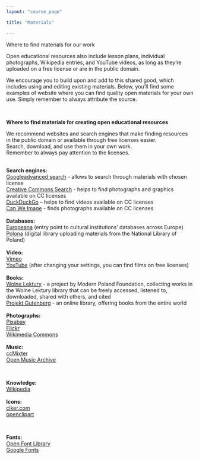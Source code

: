 ```yaml
---
layout: "course_page"

title: "Materials"

---
```


<div class="text-center screen-title">
Where to find materials for our work
</div>

<div class="screen-content">
  <p>
  Open educational resources also include lesson plans, individual photographs, Wikipedia entries, and YouTube videos, as long as they’re uploaded on a free license or are in the public domain.
  </p>
  
  <p>
We encourage you to build upon and add to this shared good, which includes using and editing existing materials. Below, you’ll find some examples of website where you can find quality open materials for your own use. Simply remember to always attribute the source.

  </p>
  
&nbsp;
<p>
  <strong>Where to find materials for creating open educational resources</strong>
</p>
<p>
  We recommend websites and search engines that make finding resources in the public domain or available through free licenses easier. <br/>
Search, download, and use them in your own work. <br/>  
 Remember to always pay attention to the licenses. <br/>
</p>
&nbsp;  


<div class="row">
  <div class="col-md-2">
   <img src="{{ site.baseurl }}/img/zasoby_ikona1.png" alt=""/>          
  </div>   
  <div class="col-md-10">
    <strong>Search engines:</strong><br/>
    <a class="content-link" target="_blank" href="https://www.google.com/advanced_search">Googleadvanced search</a> - allows to search through materials with chosen license <br/>
	 <a class="content-link" target="_blank" href="https://ccsearch.creativecommons.org/">Creative Commons Search</a> - helps to find photographs and graphics available on CC licenses <br/>
	 <a class="content-link" target="_blank" href="https://duckduckgo.com">DuckDuckGo</a> – helps to find videos available on CC licenses <br/>
	  <a class="content-link" target="_blank" href="https://canweimage.com/">Can We Image</a> - finds photographs available on CC licenses
  </div>             
</div>
   &nbsp;  
<div class="row">
  <div class="col-md-2">
   <img src="{{ site.baseurl }}/img/zasoby_ikona2.png" alt=""/>          
  </div>   
  <div class="col-md-10">
    <strong>Databases:</strong><br/>
    <a class="content-link" target="_blank" href="https://www.europeana.eu">Europeana</a> (entry point to cultural institutions’ databases across Europe)<br/>
	 <a class="content-link" target="_blank" href="https://polona.pl/en/">Polona</a> (digital library uploading materials from the National Library of Poland)
  </div>             
</div>    
   &nbsp;  
<div class="row">
  <div class="col-md-2">
   <img src="{{ site.baseurl }}/img/zasoby_ikona3.png" alt=""/>          
  </div>   
  <div class="col-md-10">
    <strong>Video:</strong><br/>
	 <a class="content-link" target="_blank" href="https://vimeo.com/">Vimeo</a><br/>
	 <a class="content-link" target="_blank" href="https://polona.pl/">YouTube</a> (after changing your settings, you can find films on free licenses)
  </div>             
</div>    
 &nbsp;
<div class="row">
  <div class="col-md-2">
   <img src="{{ site.baseurl }}/img/zasoby_ikona4.png" alt=""/>          
  </div>   
  <div class="col-md-10">
    <strong>Books:</strong><br/>
    <a class="content-link" target="_blank" href="https://wolnelektury.pl/">Wolne Lektury</a> -  a project by Modern Poland Foundation, collecting works in the Wolne Lektury library that can be freely accessed, listened to, downloaded, shared with others, and cited<br/>
	 <a class="content-link" target="_blank" href="http://www.gutenberg.org/">Projekt Gutenberg</a> - an online library, offering books from the entire world
  </div>             
</div>    
 &nbsp;
<div class="row">
  <div class="col-md-2">
   <img src="{{ site.baseurl }}/img/zasoby_ikona5.png" alt=""/>          
  </div>   
  <div class="col-md-10">
    <strong>Photographs:</strong><br/>
    <a class="content-link" target="_blank" href="https://pixabay.com/">Pixabay</a><br/>
	<a class="content-link" target="_blank" href="https://www.flickr.com/">Flickr</a><br/>
	 <a class="content-link" target="_blank" href="https://commons.wikimedia.org/wiki/Main_Page">Wikimedia Commons</a>
  </div>             
</div>    
 &nbsp;
<div class="row">
  <div class="col-md-2">
   <img src="{{ site.baseurl }}/img/zasoby_ikona6.png" alt=""/>          
  </div>   
  <div class="col-md-10">
    <strong>Music: </strong><br/>
    <a class="content-link" target="_blank" href="http://dig.ccmixter.org/">ccMixter</a><br/>
	 <a class="content-link" target="_blank" href="http://openmusicarchive.org/">Open Music Archive</a>
  </div>             
</div>    

 &nbsp;
<div class="row">
  <div class="col-md-2">
   <img src="{{ site.baseurl }}/img/zasoby_ikona7.png" alt=""/>          
  </div>   
  <div class="col-md-10">
    <strong>Knowledge:</strong><br/>
     <a class="content-link" target="_blank" href="https://www.wikipedia.org/">Wikipedia</a><br/>
	 
</div>    
 &nbsp;


<div class="row">
  <div class="col-md-2">
   <img src="{{ site.baseurl }}/img/zasoby_ikona8.png" alt=""/>          
  </div>   
  <div class="col-md-10">
    <strong>Icons: </strong><br/>
     <a class="content-link" target="_blank" href="http://www.clker.com/">clker.com</a><br/>
	 <a class="content-link" target="_blank" href="https://openclipart.org/">openclipart</a>
	</div>             
</div>  

 &nbsp;
<div class="row">
  <div class="col-md-2">
   <img src="{{ site.baseurl }}/img/zasoby_ikona9.png" alt=""/>          
  </div>   
  <div class="col-md-10">
    <strong>Fonts: </strong><br/>
     <a class="content-link" target="_blank" href="https://fontlibrary.org/">Open Font Library</a><br/>
	 <a class="content-link" target="_blank" href="https://fonts.google.com/">Google Fonts</a>
  </div>             
</div>    

</div> 
